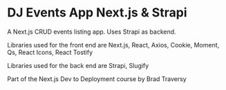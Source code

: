 # DJ Events App Next.js & Strapi

A Next.js CRUD events listing app. Uses Strapi as backend.

Libraries used for the front end are Next.js, React, Axios, Cookie, Moment, Qs, React Icons, React Tostify

Libraries used for the back end are Strapi, Slugify

Part of the Next.js Dev to Deployment course by Brad Traversy
